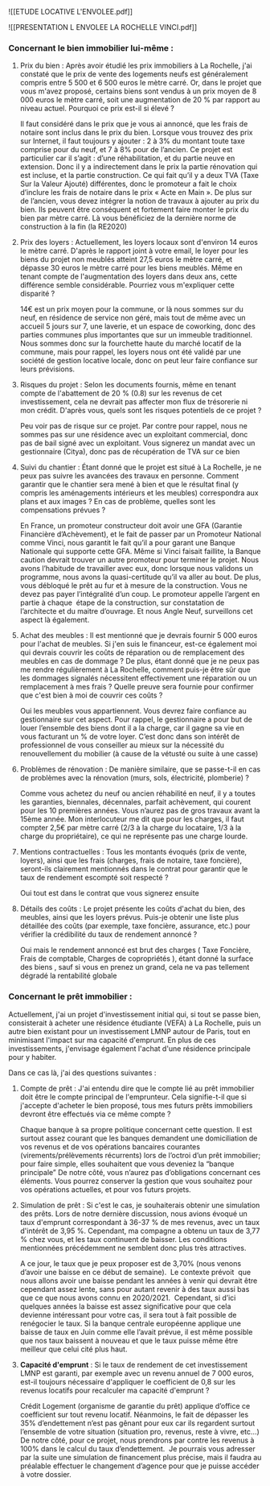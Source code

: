 
![[ETUDE LOCATIVE L'ENVOLEE.pdf]]

![[PRESENTATION L ENVOLEE LA ROCHELLE VINCI.pdf]]

### Concernant le bien immobilier lui-même :

1. Prix du bien : Après avoir étudié les prix immobiliers à La Rochelle, j'ai constaté que le prix de vente des logements neufs est généralement compris entre 5 500 et 6 500 euros le mètre carré. Or, dans le projet que vous m'avez proposé, certains biens sont vendus à un prix moyen de 8 000 euros le mètre carré, soit une augmentation de 20 % par rapport au niveau actuel. Pourquoi ce prix est-il si élevé ?

	Il faut considéré dans le prix que je vous ai annoncé, que les frais de notaire sont inclus dans le prix du bien. Lorsque vous trouvez des prix sur Internet, il faut toujours y ajouter : 2 à 3% du montant toute taxe comprise pour du neuf, et 7 à 8% pour de l’ancien.
	Ce projet est particulier car il s’agit : d’une réhabilitation, et du partie neuve en extension. Donc il y a indirectement dans le prix la partie rénovation qui est incluse, et la partie construction. Ce qui fait qu’il y a deux TVA (Taxe Sur la Valeur Ajouté) différentes, donc le promoteur a fait le choix d’inclure les frais de notaire dans le prix « Acte en Main ». De plus sur de l’ancien, vous devez intégrer la notion de travaux à ajouter au prix du bien. Ils peuvent être conséquent et fortement faire monter le prix du bien par mètre carré. Là vous bénéficiez de la dernière norme de construction à la fin (la RE2020)

2. Prix des loyers : Actuellement, les loyers locaux sont d'environ 14 euros le mètre carré. D'après le rapport joint à votre email, le loyer pour les biens du projet non meublés atteint 27,5 euros le mètre carré, et dépasse 30 euros le mètre carré pour les biens meublés. Même en tenant compte de l'augmentation des loyers dans deux ans, cette différence semble considérable. Pourriez vous m'expliquer cette disparité ?
    
	14€ est un prix moyen pour la commune, or là nous sommes sur du neuf, en résidence de service non géré, mais tout de même avec un accueil 5 jours sur 7, une laverie, et un espace de coworking, donc des parties communes plus importantes que sur un immeuble traditionnel. Nous sommes donc sur la fourchette haute du marché locatif de la commune, mais pour rappel, les loyers nous ont été validé par une société de gestion locative locale, donc on peut leur faire confiance sur leurs prévisions.

3. Risques du projet : Selon les documents fournis, même en tenant compte de l'abattement de 20 % (0.8) sur les revenus de cet investissement, cela ne devrait pas affecter mon flux de trésorerie ni mon crédit. D'après vous, quels sont les risques potentiels de ce projet ?
    
	Peu voir pas de risque sur ce projet. Par contre pour rappel, nous ne sommes pas sur une résidence avec un exploitant commercial, donc pas de bail signé avec un exploitant. Vous signerez un mandat avec un gestionnaire (Citya), donc pas de récupération de TVA sur ce bien

4. Suivi du chantier : Étant donné que le projet est situé à La Rochelle, je ne peux pas suivre les avancées des travaux en personne. Comment garantir que le chantier sera mené à bien et que le résultat final (y compris les aménagements intérieurs et les meubles) correspondra aux plans et aux images ? En cas de problème, quelles sont les compensations prévues ?
    
	En France, un promoteur constructeur doit avoir une GFA (Garantie Financière d’Achèvement), et le fait de passer par un Promoteur National comme Vinci, nous garantit le fait qu’il a pour garant une Banque Nationale qui supporte cette GFA. Même si Vinci faisait faillite, la Banque caution devrait trouver un autre promoteur pour terminer le projet. Nous avons l’habitude de travailler avec eux, donc lorsque nous validons un programme, nous avons la quasi-certitude qu’il va aller au bout.
	De plus, vous débloqué le prêt au fur et à mesure de la construction. Vous ne devez pas payer l’intégralité d’un coup. Le promoteur appelle l’argent en partie à chaque  étape de la construction, sur constatation de l’architecte et du maitre d’ouvrage. Et nous Angle Neuf, surveillons cet aspect là également.

5. Achat des meubles : Il est mentionné que je devrais fournir 5 000 euros pour l'achat de meubles. Si j'en suis le financeur, est-ce également moi qui devrais couvrir les coûts de réparation ou de remplacement des meubles en cas de dommage ? De plus, étant donné que je ne peux pas me rendre régulièrement à La Rochelle, comment puis-je être sûr que les dommages signalés nécessitent effectivement une réparation ou un remplacement à mes frais ? Quelle preuve sera fournie pour confirmer que c'est bien à moi de couvrir ces coûts ?
    
	Oui les meubles vous appartiennent. Vous devrez faire confiance au gestionnaire sur cet aspect. Pour rappel, le gestionnaire a pour but de louer l’ensemble des biens dont il a la charge, car il gagne sa vie en vous facturant un % de votre loyer. C’est donc dans son intérêt de professionnel de vous conseiller au mieux sur la nécessité du renouvellement du mobilier (à cause de la vétusté ou suite à une casse)

6. Problèmes de rénovation : De manière similaire, que se passe-t-il en cas de problèmes avec la rénovation (murs, sols, électricité, plomberie) ?
    
	Comme vous achetez du neuf ou ancien réhabilité en neuf, il y a toutes les garanties, biennales, décennales, parfait achèvement, qui courent pour les 10 premières années. Vous n’aurez pas de gros travaux avant la 15ème année.
	Mon interlocuteur me dit que pour les charges, il faut compter 2,5€ par mètre carré (2/3 à la charge du locataire, 1/3 à la charge du propriétaire), ce qui ne représente pas une charge lourde.

7. Mentions contractuelles : Tous les montants évoqués (prix de vente, loyers), ainsi que les frais (charges, frais de notaire, taxe foncière), seront-ils clairement mentionnés dans le contrat pour garantir que le taux de rendement escompté soit respecté ?
    
	Oui tout est dans le contrat que vous signerez ensuite

8. Détails des coûts : Le projet présente les coûts d'achat du bien, des meubles, ainsi que les loyers prévus. Puis-je obtenir une liste plus détaillée des coûts (par exemple, taxe foncière, assurance, etc.) pour vérifier la crédibilité du taux de rendement annoncé ?
    
	Oui mais le rendement annoncé est brut des charges ( Taxe Foncière, Frais de comptable, Charges de copropriétés ), étant donné la surface des biens , sauf si vous en prenez un grand, cela ne va pas tellement dégradé la rentabilité globale
### Concernant le prêt immobilier :

Actuellement, j'ai un projet d'investissement initial qui, si tout se passe bien, consisterait à acheter une résidence étudiante (VEFA) à La Rochelle, puis un autre bien existant pour un investissement LMNP autour de Paris, tout en minimisant l'impact sur ma capacité d'emprunt. En plus de ces investissements, j'envisage également l'achat d'une résidence principale pour y habiter.

Dans ce cas là, j'ai des questions suivantes :

1. Compte de prêt : J'ai entendu dire que le compte lié au prêt immobilier doit être le compte principal de l'emprunteur. Cela signifie-t-il que si j'accepte d'acheter le bien proposé, tous mes futurs prêts immobiliers devront être effectués via ce même compte ?
    
	Chaque banque à sa propre politique concernant cette question. Il est surtout assez courant que les banques demandent une domiciliation de vos revenus et de vos opérations bancaires courantes (virements/prélèvements récurrents) lors de l’octroi d’un prêt immobilier; pour faire simple, elles souhaitent que vous deveniez la “banque principale”
	De notre côté, vous n’aurez pas d’obligations concernant ces éléments. Vous pourrez conserver la gestion que vous souhaitez pour vos opérations actuelles, et pour vos futurs projets.

2. Simulation de prêt : Si c'est le cas, je souhaiterais obtenir une simulation des prêts. Lors de notre dernière discussion, nous avions évoqué un taux d'emprunt correspondant à 36-37 % de mes revenus, avec un taux d'intérêt de 3,95 %. Cependant, ma compagne a obtenu un taux de 3,77 % chez vous, et les taux continuent de baisser. Les conditions mentionnées précédemment ne semblent donc plus très attractives.

	A ce jour, le taux que je peux proposer est de 3,70% (nous venons d’avoir une baisse en ce début de semaine). 
	Le contexte prévoit  que nous allons avoir une baisse pendant les années à venir qui devrait être cependant assez lente, sans pour autant revenir à des taux aussi bas que ce que nous avons connu en 2020/2021. 
	Cependant, si d’ici quelques années la baisse est assez significative pour que cela devienne intéressant pour votre cas, il sera tout à fait possible de renégocier le taux.
	Si la banque centrale européenne applique une baisse de taux en Juin comme elle l’avait prévue, il est même possible que nos taux baissent à nouveau et que le taux puisse même être meilleur que celui cité plus haut.

3. **Capacité d'emprunt** : Si le taux de rendement de cet investissement LMNP est garanti, par exemple avec un revenu annuel de 7 000 euros, est-il toujours nécessaire d'appliquer le coefficient de 0,8 sur les revenus locatifs pour recalculer ma capacité d'emprunt ?

	Crédit Logement (organisme de garantie du prêt) applique d’office ce coefficient sur tout revenu locatif. Néanmoins, le fait de dépasser les 35% d’endettement n’est pas gênant pour eux car ils regardent surtout l’ensemble de votre situation (situation pro, revenus, reste à vivre, etc…)
	De notre côté, pour ce projet, nous prendrons par contre les revenus à 100% dans le calcul du taux d’endettement. 
	Je pourrais vous adresser par la suite une simulation de financement plus précise, mais il faudra au préalable effectuer le changement d’agence pour que je puisse accéder à votre dossier.
